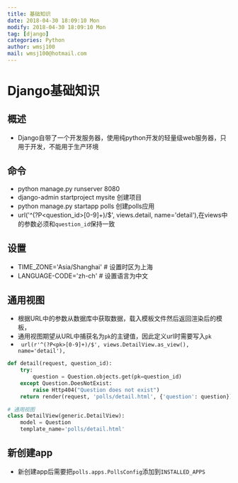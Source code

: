 ```yaml
---
title: 基础知识
date: 2018-04-30 18:09:10 Mon
modify: 2018-04-30 18:09:10 Mon
tag: [django]
categories: Python
author: wmsj100
mail: wmsj100@hotmail.com
---
```


# Django基础知识

## 概述
- Django自带了一个开发服务器，使用纯python开发的轻量级web服务器，只用于开发，不能用于生产环境

## 命令
- python manage.py runserver 8080
- django-admin startproject mysite 创建项目
- python manage.py startapp polls 创建polls应用
- url('^(?P<question_id>[0-9]+)/$', views.detail, name='detail'),在views中的参数必须和`question_id`保持一致

## 设置
- TIME_ZONE='Asia/Shanghai' # 设置时区为上海
- LANGUAGE-CODE='zh-ch' # 设置语言为中文

## 通用视图
- 根据URL中的参数从数据库中获取数据，载入模板文件然后返回渲染后的模板，
- 通用视图期望从URL中捕获名为`pk`的主键值，因此定义url时需要写入`pk`
- `	url(r'^(?P<pk>[0-9]+)/$', views.DetailView.as_view(), name='detail'),`
```python
def detail(request, question_id):
	try:
		question = Question.objects.get(pk=question_id)
	except Question.DoesNotExist:
		raise Http404("Question does not exist")
	return render(request, 'polls/detail.html', {'question': question})

# 通用视图
class DetailView(generic.DetailView):
	model = Question
	template_name='polls/detail.html'
```

## 新创建app
- 新创建app后需要把`polls.apps.PollsConfig`添加到`INSTALLED_APPS`
